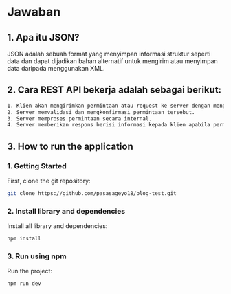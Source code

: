 # Jawaban

## 1. Apa itu JSON?

JSON adalah sebuah format yang menyimpan informasi struktur seperti data dan dapat dijadikan bahan alternatif untuk mengirim atau menyimpan data daripada menggunakan XML.

## 2. Cara REST API bekerja adalah sebagai berikut:

```bash
1. Klien akan mengirimkan permintaan atau request ke server dengan mengikuti dokumentasi API yang dipahami oleh server.
2. Server memvalidasi dan mengkonfirmasi permintaan tersebut.
3. Server memproses permintaan secara internal.
4. Server memberikan respons berisi informasi kepada klien apabila permintaannya berhasil atau tidak dan data yang diminta apabila berhasil.
```

## 3. How to run the application

### 1. Getting Started

First, clone the git repository:

```bash
git clone https://github.com/pasasageyo18/blog-test.git
```

### 2. Install library and dependencies

Install all library and dependencies:

```bash
npm install
```

### 3. Run using npm

Run the project:

```bash
npm run dev
```
